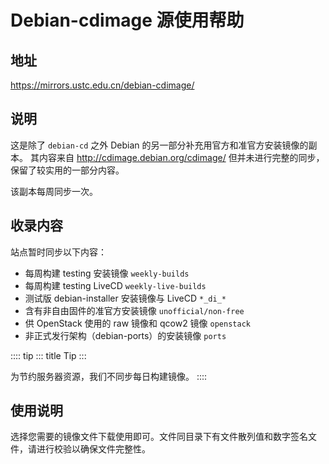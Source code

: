 # Debian-cdimage 源使用帮助

## 地址

<https://mirrors.ustc.edu.cn/debian-cdimage/>

## 说明

这是除了 `debian-cd` 之外 Debian
的另一部分补充用官方和准官方安装镜像的副本。 其内容来自
<http://cdimage.debian.org/cdimage/> 但并未进行完整的同步，
保留了较实用的一部分内容。

该副本每周同步一次。

## 收录内容

站点暂时同步以下内容：

-   每周构建 testing 安装镜像 `weekly-builds`
-   每周构建 testing LiveCD `weekly-live-builds`
-   测试版 debian-installer 安装镜像与 LiveCD `*_di_*`
-   含有非自由固件的准官方安装镜像 `unofficial/non-free`
-   供 OpenStack 使用的 raw 镜像和 qcow2 镜像 `openstack`
-   非正式发行架构（debian-ports）的安装镜像 `ports`

:::: tip
::: title
Tip
:::

为节约服务器资源，我们不同步每日构建镜像。
::::

## 使用说明

选择您需要的镜像文件下载使用即可。文件同目录下有文件散列值和数字签名文件，请进行校验以确保文件完整性。
